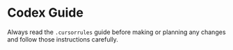 # Codex Guide

Always read the `.cursorrules` guide before making or planning any changes and follow those instructions carefully.
